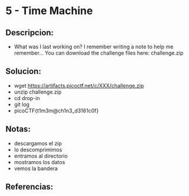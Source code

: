 # 5 - Time Machine

## Descripcion:
* What was I last working on? I remember writing a note to help me remember...
You can download the challenge files here:
challenge.zip

## Solucion:
* wget https://artifacts.picoctf.net/c/XXX/challenge.zip
* unzip challenge.zip
* cd drop-in 
* git log
* picoCTF{t1m3m@ch1n3_d3161c0f}

## Notas:
* descargamos el zip
* lo descomprimimos
* entramos al directorio
* mostramos los datos
* vemos la bandera

## Referencias: